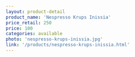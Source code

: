 ```yaml
---
layout: product-detail
product_name: 'Nespresso Krups Inissia'
price_retail: 250
price: 100
categories: available
photo: 'nespresso-krups-inissia.jpg'
link: '/products/nespresso-krups-inissia.html'
---
```

